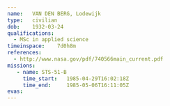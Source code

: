 ```yaml
---
name:	VAN DEN BERG, Lodewijk
type:	civilian
dob:	1932-03-24
qualifications:
  - MSc in applied science
timeinspace:	7d0h8m
references:
  - http://www.nasa.gov/pdf/740566main_current.pdf
missions:
   - name: STS-51-B
     time_start:   1985-04-29T16:02:18Z
     time_end:     1985-05-06T16:11:05Z
evas:
---
```

